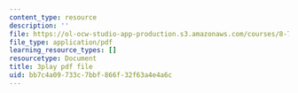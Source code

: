 ```yaml
---
content_type: resource
description: ''
file: https://ol-ocw-studio-app-production.s3.amazonaws.com/courses/8-701-introduction-to-nuclear-and-particle-physics-fall-2020/bb7c4a09733c7bbf866f32f63a4e4a6c_qHq6ndGK0To.pdf
file_type: application/pdf
learning_resource_types: []
resourcetype: Document
title: 3play pdf file
uid: bb7c4a09-733c-7bbf-866f-32f63a4e4a6c
---
```

